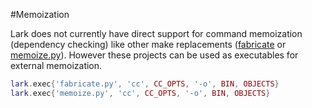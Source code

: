 #Memoization

Lark does not currently have direct support for command memoization (dependency
checking) like other make replacements
([fabricate](https://github.com/SimonAlfie/fabricate) or
[memoize.py](https://github.com/kgaughan/memoize.py)).  However these projects
can be used as executables for external memoization.

```lua
lark.exec{'fabricate.py', 'cc', CC_OPTS, '-o', BIN, OBJECTS}
lark.exec{'memoize.py', 'cc', CC_OPTS, '-o', BIN, OBJECTS}
```
